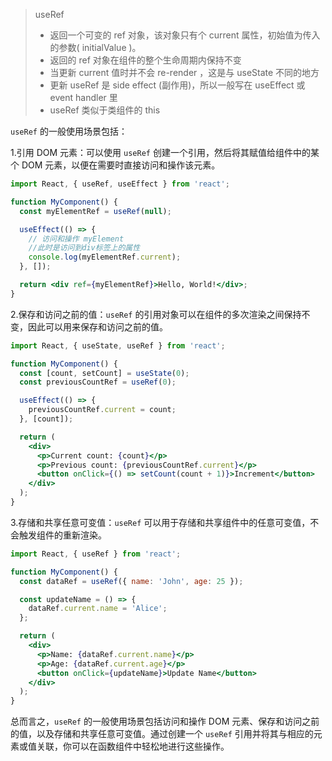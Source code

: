 >useRef
>
>- 返回一个可变的 ref 对象，该对象只有个 current 属性，初始值为传入的参数( initialValue )。
>- 返回的 ref 对象在组件的整个生命周期内保持不变
>- 当更新 current 值时并不会 re-render ，这是与 useState 不同的地方
>- 更新 useRef 是 side effect (副作用)，所以一般写在 useEffect 或 event handler 里
>- useRef 类似于类组件的 this

`useRef` 的一般使用场景包括：

1.引用 DOM 元素：可以使用 `useRef` 创建一个引用，然后将其赋值给组件中的某个 DOM 元素，以便在需要时直接访问和操作该元素。

````jsx
import React, { useRef, useEffect } from 'react';

function MyComponent() {
  const myElementRef = useRef(null);

  useEffect(() => {
    // 访问和操作 myElement
    //此时是访问到div标签上的属性
    console.log(myElementRef.current);
  }, []);

  return <div ref={myElementRef}>Hello, World!</div>;
}

````

2.保存和访问之前的值：`useRef` 的引用对象可以在组件的多次渲染之间保持不变，因此可以用来保存和访问之前的值。

```jsx
import React, { useState, useRef } from 'react';

function MyComponent() {
  const [count, setCount] = useState(0);
  const previousCountRef = useRef(0);

  useEffect(() => {
    previousCountRef.current = count;
  }, [count]);

  return (
    <div>
      <p>Current count: {count}</p>
      <p>Previous count: {previousCountRef.current}</p>
      <button onClick={() => setCount(count + 1)}>Increment</button>
    </div>
  );
}
```

3.存储和共享任意可变值：`useRef` 可以用于存储和共享组件中的任意可变值，不会触发组件的重新渲染。

````jsx
import React, { useRef } from 'react';

function MyComponent() {
  const dataRef = useRef({ name: 'John', age: 25 });

  const updateName = () => {
    dataRef.current.name = 'Alice';
  };

  return (
    <div>
      <p>Name: {dataRef.current.name}</p>
      <p>Age: {dataRef.current.age}</p>
      <button onClick={updateName}>Update Name</button>
    </div>
  );
}
````

总而言之，`useRef` 的一般使用场景包括访问和操作 DOM 元素、保存和访问之前的值，以及存储和共享任意可变值。通过创建一个 `useRef` 引用并将其与相应的元素或值关联，你可以在函数组件中轻松地进行这些操作。